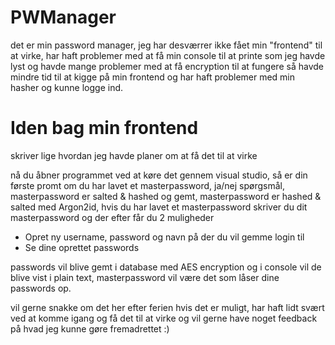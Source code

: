# PWManager
det er min password manager, jeg har desværrer ikke fået min "frontend" til at virke, har haft problemer med at få min console til at printe som jeg havde lyst og havde mange problemer med at få encryption til at fungere så havde mindre tid til at kigge på min frontend og har haft problemer med min hasher og kunne logge ind.

# Iden bag min frontend
skriver lige hvordan jeg havde planer om at få det til at virke

nå du åbner programmet ved at køre det gennem visual studio, så er din første promt om du har lavet et masterpassword, ja/nej spørgsmål, masterpassword er salted & hashed og gemt, masterpassword er hashed & salted med Argon2id, hvis du har lavet et masterpassword skriver du dit masterpassword og der efter får du 2 muligheder

- Opret ny username, password og navn på der du vil gemme login til
- Se dine oprettet passwords

passwords vil blive gemt i database med AES encryption og i console vil de blive vist i plain text, masterpassword vil være det som låser dine passwords op.

vil gerne snakke om det her efter ferien hvis det er muligt, har haft lidt svært ved at komme igang og få det til at virke og vil gerne have noget feedback på hvad jeg kunne gøre fremadrettet :)
